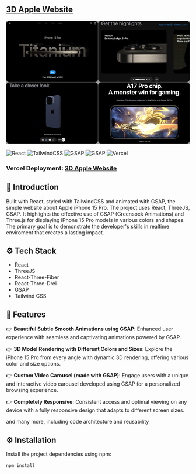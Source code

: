 ## [3D Apple Website](https://3d-apple-website-three.vercel.app/)

[![preview](https://raw.githubusercontent.com/exslym/3d-apple-website/refs/heads/main/public/preview.jpg)](https://3d-apple-website-three.vercel.app/)

  <div>
    <img src="https://img.shields.io/badge/react-%2320232a.svg?style=for-the-badge&logoColor=white&logo=react&color=3178C6" alt="React" />
    <img src="https://img.shields.io/badge/tailwindcss-%2338B2AC.svg?style=for-the-badge&logo=tailwind-css&logoColor=white&color=3178C6" alt="TailwindCSS" />
    <img src="https://img.shields.io/badge/GSAP-%2338B2AC?style=for-the-badge&logo=greensock&logoColor=white&color=3178C6" alt="GSAP" />
    <img src="https://img.shields.io/badge/ThreeJs-%2338B2AC?style=for-the-badge&logo=three.js&logoColor=white&color=3178C6" alt="GSAP" />
    <img src="https://img.shields.io/badge/-Vercel-black?style=for-the-badge&logoColor=white&logo=vercel&color=3178C6" alt="Vercel" />
  </div>

### Vercel Deployment: [3D Apple Website](https://3d-apple-website-three.vercel.app/)

## <a name="introduction">🤖 Introduction</a>

Built with React, styled with TailwindCSS and animated with GSAP, the simple website about Apple iPhone 15 Pro. The project uses React, ThreeJS, GSAP. It highlights the effective use of GSAP (Greensock Animations) and Three.js for displaying iPhone 15 Pro models in various colors and shapes. The primary goal is to demonstrate the developer's skills in realtime enviroment that creates a lasting impact.

## <a name="tech-stack">⚙️ Tech Stack</a>

- React
- ThreeJS
- React-Three-Fiber
- React-Three-Drei
- GSAP
- Tailwind CSS

## <a name="features">🔋 Features</a>

👉 **Beautiful Subtle Smooth Animations using GSAP**: Enhanced user experience with seamless and captivating animations powered by GSAP.

👉 **3D Model Rendering with Different Colors and Sizes**: Explore the iPhone 15 Pro from every angle with dynamic 3D rendering, offering various color and size options.

👉 **Custom Video Carousel (made with GSAP)**: Engage users with a unique and interactive video carousel developed using GSAP for a personalized browsing experience.

👉 **Completely Responsive**: Consistent access and optimal viewing on any device with a fully responsive design that adapts to different screen sizes.

and many more, including code architecture and reusability

## <a name="installation">⚙️ Installation</a>

Install the project dependencies using npm:

```bash
npm install
```

#
